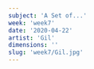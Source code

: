 ```yaml
---
subject: 'A Set of...'
week: 'week7'
date: '2020-04-22'
artist: 'Gil'
dimensions: ''
slug: 'week7/Gil.jpg'
---
```

